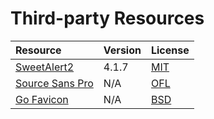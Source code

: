 # Third-party Resources

| Resource | Version | License |
|:---------|:--------|:--------|
| [SweetAlert2](https://github.com/limonte/sweetalert2) | 4.1.7 | [MIT](https://github.com/t4t5/sweetalert/blob/master/LICENSE) |
| [Source Sans Pro](https://fonts.google.com/specimen/Source+Sans+Pro) | N/A | [OFL](http://scripts.sil.org/cms/scripts/page.php?site_id=nrsi&id=OFL_web) |
| [Go Favicon](http://golang.org/cl/26850) | N/A | [BSD](https://github.com/golang/go/blob/master/LICENSE) |
